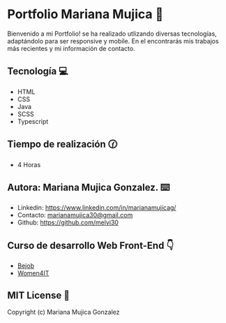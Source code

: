 # Portfolio Mariana Mujica 🚀

Bienvenido a mi Portfolio! se ha realizado utlizando diversas tecnologías, adaptándolo para ser responsive y mobile. En el encontrarás mis trabajos más recientes y mi información de contacto.

## Tecnología 💻
- HTML
- CSS
- Java
- SCSS
- Typescript

## Tiempo de realización 🕜
 - 4 Horas
 
 ## Autora: Mariana Mujica Gonzalez. ⌨️
- Linkedin: https://www.linkedin.com/in/marianamujicag/
- Contacto: marianamujica30@gmail.com
- Github: https://github.com/melvi30

 ## Curso de desarrollo Web Front-End 👇
 - [Bejob](https://www.bejob.com/)
 - [Women4IT](https://women4it.eu/)

## MIT License 📄
Copyright (c) Mariana Mujica Gonzalez